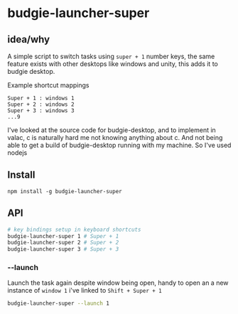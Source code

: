 # budgie-launcher-super
## idea/why
A simple script to switch tasks using `super + 1` number keys, the same feature exists with other desktops like windows and unity, this adds it to budgie desktop.

Example shortcut mappings
```
Super + 1 : windows 1
Super + 2 : windows 2
Super + 3 : windows 3
...9
```
I've looked at the source code for budgie-desktop, and to implement in valac, c is naturally hard me not knowing anything about c. And not being able to get a build of budgie-desktop running with my machine. So I've used nodejs

## Install
```
npm install -g budgie-launcher-super
```
## API
```bash
# key bindings setup in keyboard shortcuts
budgie-launcher-super 1 # Super + 1
budgie-launcher-super 2 # Super + 2
budgie-launcher-super 3 # Super + 3
```

### --launch
Launch the task again despite window being open, handy to open an a new instance of `window 1` i've linked to `Shift + Super + 1`
```bash
budgie-launcher-super --launch 1
```